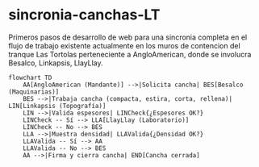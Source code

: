 # sincronia-canchas-LT
Primeros pasos de desarrollo de web para una sincronia completa en el flujo de trabajo existente actualmente en los muros de contencion del tranque Las Tortolas perteneciente a AngloAmerican, donde se involucra Besalco, Linkapsis, LlayLlay.

```mermaid
flowchart TD
    AA[AngloAmerican (Mandante)] -->|Solicita cancha| BES[Besalco (Maquinarias)]
    BES -->|Trabaja cancha (compacta, estira, corta, rellena)| LIN[Linkapsis (Topografía)]
    LIN -->|Valida espesores| LINCheck{¿Espesores OK?}
    LINCheck -- Sí --> LLA[LlayLlay (Laboratorio)]
    LINCheck -- No --> BES
    LLA -->|Muestra densidad| LLAValida{¿Densidad OK?}
    LLAValida -- Sí --> AA
    LLAValida -- No --> BES
    AA -->|Firma y cierra cancha| END[Cancha cerrada]
```
